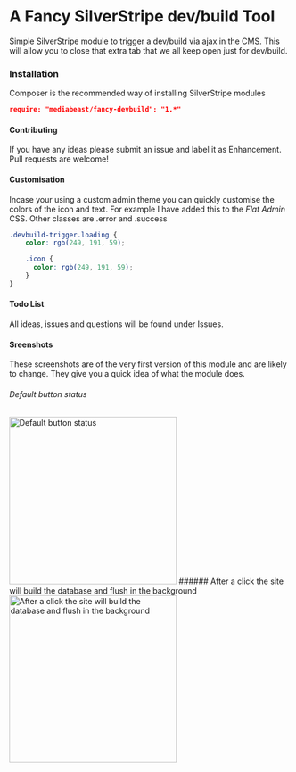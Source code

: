 # A Fancy SilverStripe dev/build Tool
Simple SilverStripe module to trigger a dev/build via ajax in the CMS. 
This will allow you to close that extra tab that we all keep open just for dev/build.

### Installation
Composer is the recommended way of installing SilverStripe modules
```json
require: "mediabeast/fancy-devbuild": "1.*"
```


#### Contributing 
If you have any ideas please submit an issue and label it as Enhancement.
Pull requests are welcome!

#### Customisation
Incase your using a custom admin theme you can quickly customise the colors of the icon and text.
For example I have added this to the *Flat Admin* CSS. Other classes are .error and .success
```css
.devbuild-trigger.loading {
    color: rgb(249, 191, 59);

    .icon {
      color: rgb(249, 191, 59);
    }
}
```

#### Todo List
All ideas, issues and questions will be found under Issues.


#### Sreenshots
These screenshots are of the very first version of this module and are likely to change.
They give you a quick idea of what the module does.


###### Default button status
<img width="300px" src="http://i.imgur.com/zYmHiQ4.png" alt="Default button status">
###### After a click the site will build the database and flush in the background
<img width="300px" src="http://i.imgur.com/Aik95L7.png" alt="After a click the site will build the database and flush in the background">
